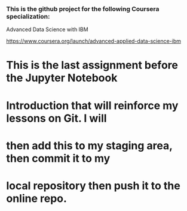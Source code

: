 ### This is the github project for the following Coursera specialization:

Advanced Data Science with IBM

https://www.coursera.org/launch/advanced-applied-data-science-ibm

# This is the last assignment before the Jupyter Notebook 
# Introduction that will reinforce my lessons on Git. I will
# then add this to my staging area, then commit it to my 
# local repository then push it to the online repo. 